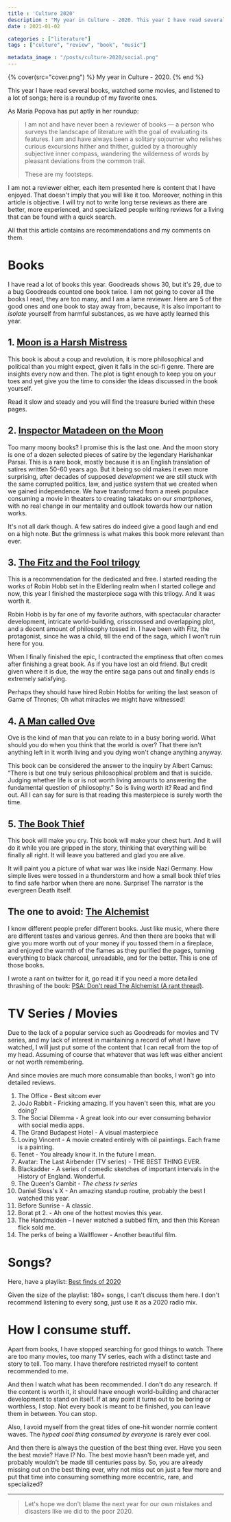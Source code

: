 ```yaml
---
title : 'Culture 2020'
description : "My year in Culture - 2020. This year I have read several books, watched some movies and listened to a lot of songs; Here is a roundup of my favorite ones."
date : 2021-01-02

categories : ["literature"]
tags : ["culture", "review", "book", "music"]

metadata_image : "/posts/culture-2020/social.png"
---
```



{% cover(src="cover.png") %}
My year in Culture - 2020.
{% end %}

This year I have read several books, watched some movies, and listened to a lot of songs; here is a roundup of my favorite ones.

As Maria Popova has put aptly in her roundup:

> I am not and have never been a reviewer of books — a person who surveys the landscape of literature with the goal of evaluating its features. I am and have always been a solitary sojourner who relishes curious excursions hither and thither, guided by a thoroughly subjective inner compass, wandering the wilderness of words by pleasant deviations from the common trail.
>
> These are my footsteps.

I am not a reviewer either, each item presented here is content that I have enjoyed. That doesn't imply that you will like it too. Moreover, nothing in this article is objective. I will try not to write long terse reviews as there are better, more experienced, and specialized people writing reviews for a living that can be found with a quick search.

All that this article contains are recommendations and my comments on them.

# Books

I have read a lot of books this year. Goodreads shows 30, but it's 29, due to a bug Goodreads counted one book twice. I am not going to cover all the books I read, they are too many, and I am a lame reviewer. Here are 5 of the good ones and one book to stay away from, because, it is also important to _isolate_ yourself from harmful substances, as we have aptly learned this year.

## 1. [Moon is a Harsh Mistress](https://www.goodreads.com/book/show/16690.The_Moon_Is_a_Harsh_Mistress)

This book is about a coup and revolution, it is more philosophical and political than you might expect, given it falls in the sci-fi genre. There are insights every now and then. The plot is tight enough to keep you on your toes and yet give you the time to consider the ideas discussed in the book yourself.

Read it slow and steady and you will find the treasure buried within these pages.

## 2. [Inspector Matadeen on the Moon](https://www.goodreads.com/book/show/3852305-inspector-matadeen-on-the-moon)

Too many moony books? I promise this is the last one. And the moon story is one of a dozen selected pieces of satire by the legendary Harishankar Parsai. This is a rare book, mostly because it is an English translation of satires written 50-60 years ago. But it being so old makes it even more surprising, after decades of supposed _development_ we are still stuck with the same corrupted politics, law, and justice system that we created when we gained independence. We have transformed from a meek populace consuming a movie in theaters to creating takataks on our _smartphones_, with no real change in our mentality and outlook towards how our nation works.

It's not all dark though. A few satires do indeed give a good laugh and end on a high note. But the grimness is what makes this book more relevant than ever.

## 3. [The Fitz and the Fool trilogy](https://www.goodreads.com/series/114440-fitz-and-the-fool)

This is a recommendation for the dedicated and free. I started reading the works of Robin Hobb set in the Elderling realm when I started college and now, this year I finished the masterpiece saga with this trilogy. And it was worth it.

Robin Hobb is by far one of my favorite authors, with spectacular character development, intricate world-building, crisscrossed and overlapping plot, and a decent amount of philosophy tossed in. I have been with Fitz, the protagonist, since he was a child, till the end of the saga, which I won't ruin here for you.

When I finally finished the epic, I contracted the emptiness that often comes after finishing a great book. As if you have lost an old friend. But credit given where it is due, the way the entire saga pans out and finally ends is extremely satisfying.

Perhaps they should have hired Robin Hobbs for writing the last season of Game of Thrones; Oh what miracles we might have witnessed!

## 4. [A Man called Ove](https://www.goodreads.com/book/show/18774964-a-man-called-ove)

Ove is the kind of man that you can relate to in a busy boring world. What should you do when you think that the world is over? That there isn't anything left in it worth living and you dying won't change anything anyway.

This book can be considered the answer to the inquiry by Albert Camus: “There is but one truly serious philosophical problem and that is suicide. Judging whether life is or is not worth living amounts to answering the fundamental question of philosophy.” So is living worth it? Read and find out. All I can say for sure is that reading this masterpiece is surely worth the time.

## 5. [The Book Thief](https://www.goodreads.com/book/show/19063.The_Book_Thief)

This book will make you cry. This book will make your chest hurt. And it will do it while you are gripped in the story, thinking that everything will be finally all right. It will leave you battered and glad you are alive.

It will paint you a picture of what war was like inside Nazi Germany. How simple lives were tossed in a thunderstorm and how a small book thief tries to find safe harbor when there are none. Surprise! The narrator is the evergreen Death itself.

## The one to avoid: [The Alchemist](https://www.goodreads.com/book/show/18144590-the-alchemist)

I know different people prefer different books. Just like music, where there are different tastes and various genres. And then there are books that will give you more worth out of your money if you tossed them in a fireplace, and enjoyed the warmth of the flames as they purified the pages, turning everything to black charcoal, unreadable, and for the better. This is one of those books.

I wrote a rant on twitter for it, go read it if you need a more detailed thrashing of the book: [PSA: Don't read The Alchemist (A rant thread)](https://twitter.com/xypnox/status/1277127044803858432).

# TV Series / Movies

Due to the lack of a popular service such as Goodreads for movies and TV series, and my lack of interest in maintaining a record of what I have watched, I will just put some of the content that I can recall from the top of my head. Assuming of course that whatever that was left was either ancient or not worth remembering.

And since movies are much more consumable than books, I won't go into detailed reviews.

1. The Office - Best sitcom ever
2. JoJo Rabbit - Fricking amazing. If you haven't seen this, what are you doing?
3. The Social Dilemma - A great look into our ever consuming behavior with social media apps.
4. The Grand Budapest Hotel - A visual masterpiece
5. Loving Vincent - A movie created entirely with oil paintings. Each frame is a painting.
6. Tenet - You already know it. In the future I mean.
7. Avatar: The Last Airbender (TV series) - THE BEST THING EVER.
8. Blackadder - A series of comedic sketches of important intervals in the History of England. Wonderful.
9. The Queen's Gambit - _The chess tv series_
10. Daniel Sloss's X - An amazing standup routine, probably the best I watched this year.
11. Before Sunrise - A classic.
12. Borat pt 2. - Ah one of the hottest movies this year.
13. The Handmaiden - I never watched a subbed film, and then this Korean flick sold me.
14. The perks of being a Wallflower - Another beautiful film.

# Songs?

Here, have a playlist: [Best finds of 2020](https://open.spotify.com/playlist/0684rk4NGsNZemX16lzpV1?si=HYl4cvVzRTu6ZJUZlmBv6w)

Given the size of the playlist: 180+ songs, I can't discuss them here. I don't recommend listening to every song, just use it as a 2020 radio mix.

# How I consume stuff.

Apart from books, I have stopped searching for good things to watch. There are too many movies, too many TV series, each with a distinct taste and story to tell. Too many. I have therefore restricted myself to content recommended to me.

And then I watch what has been recommended. I don't do any research. If the content is worth it, it should have enough world-building and character development to stand on itself. If at any point it turns out to be boring or worthless, I stop. Not every book is meant to be finished, you can leave them in between. You can stop.

Also, I avoid myself from the great tides of one-hit wonder normie content waves. The _hyped cool thing consumed by everyone_ is rarely ever cool.

And then there is always the question of the best thing ever. Have you seen the best movie? Have I? No. The best movie hasn't been made yet, and probably wouldn't be made till centuries pass by. So, you are already missing out on the best thing ever, why not miss out on just a few more and put that time into consuming something more eccentric, rare, and specialized?

---

> Let's hope we don't blame the next year for our own mistakes and disasters like we did to the poor 2020.
